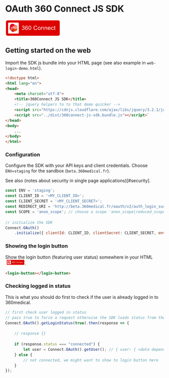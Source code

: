 # OAuth 360 Connect JS SDK

<img src="test/docs/login-button-loggedout.png" height="52" alt="360connect login button">

## Getting started on the web

Import the SDK js bundle into your HTML page (see also example in `web-login-demo.html`).

```html
<!doctype html>
<html lang="en">
<head>
    <meta charset="utf-8">
    <title>360Connect JS SDK</title>
    <!-- jquery helpers to to that demo quicker -->
    <script src="https://cdnjs.cloudflare.com/ajax/libs/jquery/3.2.1/jquery.slim.min.js"></script>
    <script src="../dist/360connect-js-sdk.bundle.js"></script>`
</head>
<body>
    ...
</body>
</html>
```

### Configuration

Configure the SDK with your API keys and client credentials. Choose `ENV=staging` for the sandbox (`beta.360medical.fr`).

See also (notes about security in single page applications)[#security].

```javascript
const ENV = 'staging';
const CLIENT_ID = '<MY_CLIENT_ID>';
const CLIENT_SECRET = '<MY_CLIENT_SECRET>';
const REDIRECT_URI = 'http://beta.360medical.fr/oauth/v2/auth_login_success'; // to enable the web popup
const SCOPE = 'anon_scope'; // choose a scope 'anon_scope|reduced_scope|full_scope'

// initialize the SDK
Connect.OAuth()
    .initialize({ clientId: CLIENT_ID, clientSecret: CLIENT_SECRET, environment: ENV });

```

### Showing the login button

Show the login button (featuring user status) somewhere in your HTML <img src="test/docs/login-button-loggedout.png" height="17" alt="360connect login button" style="display:inline-block;margin-left:4px">.


```html
<login-button></login-button>
```

### Checking logged in status

This is what you should do first to check if the user is already logged in to 360medical.

```javascript
// first check user logged in status
// pass true to force a request otherwise the SDK loads status from the cache
Connect.OAuth().getLoginStatus(true).then(response => {

    // response {}

    if (response.status === "connected") {
        let user = Connect.OAuth().getUser(); // { user: { <data depends on the scope...> } }    
    } else {
        // not connected, we might want to show to login button here
    }
});
```
